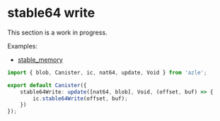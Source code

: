 # stable64 write

This section is a work in progress.

Examples:

-   [stable_memory](https://github.com/demergent-labs/azle/tree/main/examples/stable_memory)

```typescript
import { blob, Canister, ic, nat64, update, Void } from 'azle';

export default Canister({
    stable64Write: update([nat64, blob], Void, (offset, buf) => {
        ic.stable64Write(offset, buf);
    })
});
```
